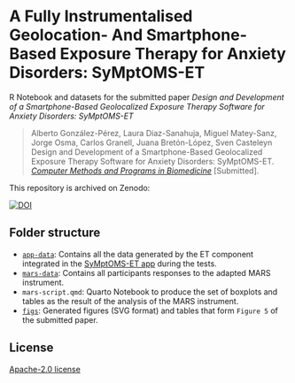 # A Fully Instrumentalised Geolocation- And Smartphone-Based Exposure Therapy for Anxiety Disorders: SyMptOMS-ET


R Notebook and datasets for the submitted paper *Design and Development of a Smartphone-Based Geolocalized Exposure Therapy Software for Anxiety Disorders: SyMptOMS-ET*

> Alberto González-Pérez, Laura Diaz-Sanahuja, Miguel Matey-Sanz, Jorge Osma, Carlos Granell, Juana Bretón-López, Sven Casteleyn
> Design and Development of a Smartphone-Based Geolocalized Exposure Therapy Software for Anxiety Disorders: SyMptOMS-ET.
> [*Computer Methods and Programs in Biomedicine*](https://www.sciencedirect.com/journal/computer-methods-and-programs-in-biomedicine) [Submitted].


This repository is archived on Zenodo:

[![DOI](https://zenodo.org/badge/DOI/10.5281/zenodo.7478193.svg)](https://doi.org/10.5281/zenodo.7478193)



## Folder structure

- [`app-data`](./app-data): Contains all the data generated by the ET component integrated in the [SyMptOMS-ET app](https://github.com/GeoTecINIT/symptoms-mobile-app) during the tests.
- [`mars-data`](./mars-data): Contains all participants responses to the adapted MARS instrument.
- `mars-script.qmd`: Quarto Notebook to produce the set of boxplots and tables as the result of the analysis of the MARS instrument.
- [`figs`](./figs): Generated figures (SVG format) and tables that form `Figure 5` of the submitted paper.





## License

[Apache-2.0 license](LICENSE)
